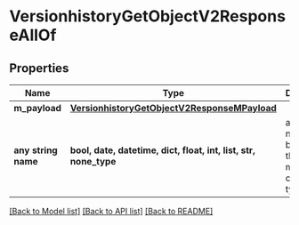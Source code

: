# VersionhistoryGetObjectV2ResponseAllOf


## Properties
Name | Type | Description | Notes
------------ | ------------- | ------------- | -------------
**m_payload** | [**VersionhistoryGetObjectV2ResponseMPayload**](VersionhistoryGetObjectV2ResponseMPayload.md) |  | 
**any string name** | **bool, date, datetime, dict, float, int, list, str, none_type** | any string name can be used but the value must be the correct type | [optional]

[[Back to Model list]](../README.md#documentation-for-models) [[Back to API list]](../README.md#documentation-for-api-endpoints) [[Back to README]](../README.md)


